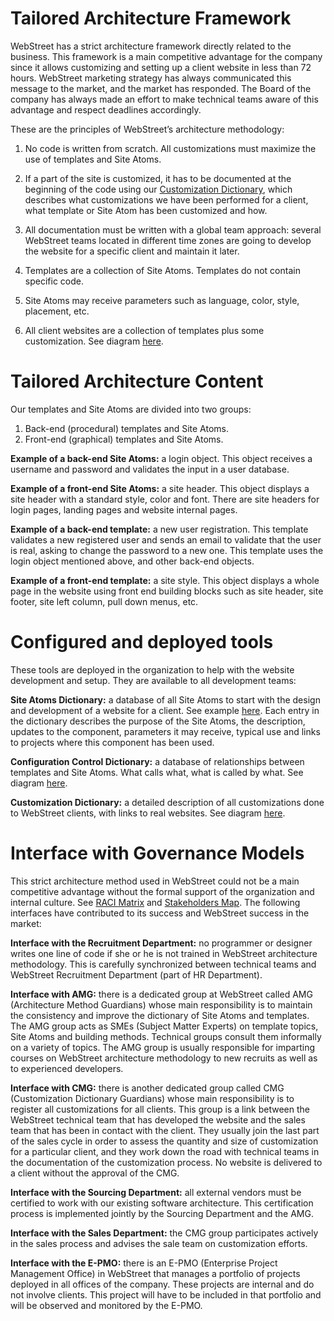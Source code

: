 # Tailored Architecture Framework

WebStreet has a strict architecture framework directly related to the business. This framework is a main competitive advantage for the company since it allows customizing and setting up a client website in less than 72 hours. WebStreet marketing strategy has always communicated this message to the market, and the market has responded. The Board of the company has always made an effort to make technical teams aware of this advantage and respect deadlines accordingly. 

These are the principles of WebStreet’s architecture methodology:

1. No code is written from scratch. All customizations must maximize the use of templates and Site Atoms.

2. If a part of the site is customized, it has to be documented at the beginning of the code using our [Customization Dictionary](../../Images/18_Customization_Dictionary.png), which describes what customizations we have been performed for a client, what template or Site Atom has been customized and how.

3. All documentation must be written with a global team approach: several WebStreet teams located in different time zones are going to develop the website for a specific client and maintain it later.

4. Templates are a collection of Site Atoms. Templates do not contain specific code.

5. Site Atoms may receive parameters such as language, color, style, placement, etc.

6. All client websites are a collection of templates plus some customization. See diagram [here](../../Images/19_Website_Encapsulation.jpg).


# Tailored Architecture Content

Our templates and Site Atoms are divided into two groups:
1. Back-end (procedural) templates and Site Atoms.
2. Front-end (graphical) templates and Site Atoms.

**Example of a back-end Site Atoms:** a login object. This object receives a username and password and validates the input in a user database.

**Example of a front-end Site Atoms:** a site header. This object displays a site header with a standard style, color and font. There are site headers for login pages, landing pages and website internal pages.

**Example of a back-end template:** a new user registration. This template validates a new registered user and sends an email to validate that the user is real, asking to change the password to a new one.  This template uses the login object mentioned above, and other back-end objects.

**Example of a front-end template:** a site style. This object displays a whole page in the website using front end building blocks such as site header, site footer, site left column, pull down menus, etc.


# Configured and deployed tools

These tools are deployed in the organization to help with the website development and setup. They are available to all development teams:

**Site Atoms Dictionary:** a database of all Site Atoms to start with the design and development of a website for a client. See example [here](../../Images/20_Site_Atom_Dictionary.xlsx). Each entry in the dictionary describes the purpose of the Site Atoms, the description, updates to the component, parameters it may receive, typical use and links to projects where this component has been used.

**Configuration Control Dictionary:** a database of relationships between templates and Site Atoms. What calls what, what is called by what. See diagram [here](../../Images/15_Configuration_Control_Dictionary.png).

**Customization Dictionary:** a detailed description of all customizations done to WebStreet clients, with links to real websites. See diagram [here](../../Images/18_Customization_Dictionary.png).

# Interface with Governance Models

This strict architecture method used in WebStreet could not be a main competitive advantage without the formal support of the organization and internal culture. See [RACI Matrix](../../Images/11_RACI.xlsx) and [Stakeholders Map](../../Images/12_Stakeholders_Map.png). The following interfaces have contributed to its success and WebStreet success in the market:

**Interface with the Recruitment Department:** no programmer or designer writes one line of code if she or he is not trained in WebStreet architecture methodology. This is carefully synchronized between technical teams and WebStreet Recruitment Department (part of HR Department).

**Interface with AMG:** there is a dedicated group at WebStreet called AMG (Architecture Method Guardians) whose main responsibility is to maintain the consistency and improve the dictionary of Site Atoms and templates. The AMG group acts as SMEs (Subject Matter Experts) on template topics, Site Atoms and building methods. Technical groups consult them informally on a variety of topics. The AMG group is usually responsible for imparting courses on WebStreet architecture methodology to new recruits as well as to experienced developers. 

**Interface with CMG:** there is another dedicated group called CMG (Customization Dictionary Guardians) whose main responsibility is to register all customizations for all clients. This group is a link between the WebStreet technical team that has developed the website and the sales team that has been in contact with the client. They usually join the last part of the sales cycle in order to assess the quantity and size of customization for a particular client, and they work down the road with technical teams in the documentation of the customization process. No website is delivered to a client without the approval of the CMG.

**Interface with the Sourcing Department:** all external vendors must be certified to work with our existing software architecture. This certification process is implemented jointly by the Sourcing Department and the AMG.

**Interface with the Sales Department:** the CMG group participates actively in the sales process and advises the sale team on customization efforts.
 
**Interface with the E-PMO:** there is an E-PMO (Enterprise Project Management Office) in WebStreet that manages a portfolio of projects deployed in all offices of the company. These projects are internal and do not involve clients. This project will have to be included in that portfolio and will be observed and monitored by the E-PMO.

